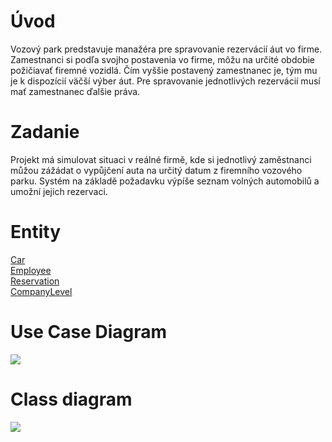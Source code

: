 # Úvod #

Vozový park predstavuje manažéra pre spravovanie rezervácií áut vo firme. Zamestnanci si podľa svojho postavenia vo firme, môžu na určité obdobie požičiavať firemné vozidlá. Čím vyššie postavený zamestnanec je, tým mu je k dispozícií väčší výber áut. Pre spravovanie jednotlivých rezervácií musí mať zamestnanec ďalšie práva.

# Zadanie #

Projekt má simulovat situaci v reálné firmě, kde si jednotlivý zaměstnanci můžou zážádat o vypůjčení auta na určitý datum z firemního vozového parku. Systém na základě požadavku výpíše seznam volných automobilů a umožní jejich rezervaci.

# Entity #

[Car](Car.md)<br>
<a href='Employee.md'>Employee</a><br>
<a href='Reservation.md'>Reservation</a><br>
<a href='CompanyLevel.md'>CompanyLevel</a><br>

<h1>Use Case Diagram</h1>

<img src='http://img.imgur.com/0Hhga.png' />

<h1>Class diagram</h1>

<img src='http://i.imgur.com/up7y7.jpg' />